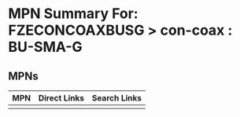 



# MPN Summary For: FZECONCOAXBUSG > con-coax : BU-SMA-G

## MPNs
  

|MPN|Direct Links|Search Links|
| :--- | :--- | :--- |
||||
